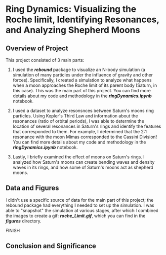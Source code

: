 # Ring Dynamics: Visualizing the Roche limit, Identifying Resonances, and Analyzing Shepherd Moons #

## Overview of Project ##

This project consisted of 3 main parts:

1. I used the ***rebound*** package to visualize an N-body simulation (a simulation of many particles under the influence of gravity and other forces). Specifically, I created a simulation to analyze what happens when a moon approaches the Roche limit of its parent body (Saturn, in this case). This was the main part of this project. You can find more details about my code and methodology in the ***ringDynamics.ipynb*** notebook. 

2. I used a dataset to analyze resonsnces between Saturn's moons ring particles. Using Kepler's Third Law and information about the resonances (ratio of orbital periods), I was able to determine the location of several resonances in Saturn's rings and identify the features that corresponded to them. For example, I determined that the 2:1 resonance with the moon Mimas corresponded to the Cassini Division! You can find more details about my code and methodology in the ***ringDynamics.ipynb*** notebook. 

3. Lastly, I briefly examined the effect of moons on Saturn's rings. I analyzed how Saturn's moons can create bending waves and density waves in its rings, and how some of Saturn's moons act as shepherd moons. 

## Data and Figures ##

I didn't use a specific source of data for the main part of this project; the rebound package had everything I needed to set up the simulation. I was able to "snapshot" the simulation at various stages, after which I combined the images to create a gif: ***roche_Limit.gif***, which you can find in the ***figures*** directory. 

FINISH

## Conclusion and Significance ##

